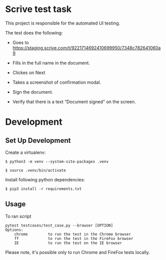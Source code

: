 # Scrive test task
This project is responsible for the automated UI testing.


The test does the following:

 - Goes to https://staging.scrive.com/t/9221714692410699950/7348c782641060a9

 - Fills in the full name in the document.

 - Clickes on Next

 - Takes a screenshot of  confirmation modal.

 - Sign the document.

 - Verify that there is a text “Document signed” on the screen.

# Development

## Set Up Development
Create a virtualenv:

```
$ python3 -m venv --system-site-packages .venv

$ source .venv/bin/activate
```

Install following python dependencies:

```
$ pip3 install -r requirements.txt
```

## Usage

To ran script

```
pytest testcases/test_case.py --browser [OPTION]
Options:
    chrome         to run the test in the Chrome browser
    ff             to run the test in the FireFox browser
    IE             to run the test on the IE browser
```
Please note, it's possible only to run Chrome and FireFox tests locally.